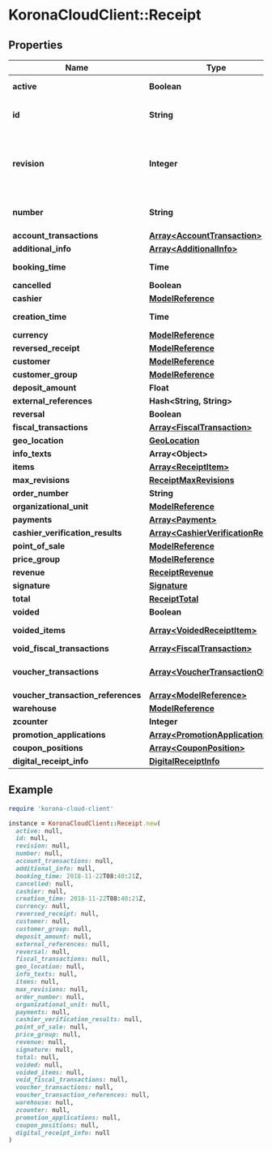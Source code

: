 # KoronaCloudClient::Receipt

## Properties

| Name | Type | Description | Notes |
| ---- | ---- | ----------- | ----- |
| **active** | **Boolean** | indicates whether the object is active for use or not | [optional][readonly] |
| **id** | **String** | global object uuid (xxxxxxxx-xxxx-xxxx-xxxx-xxxxxxxxxxxx) | [optional] |
| **revision** | **Integer** | the revision number of the object. revision numbers are unique per object-type. there is is no object of the same type with identical revision numbers. | [optional][readonly] |
| **number** | **String** | number of the object, like it is set in backoffice; will be removed when active&#x3D;false | [optional] |
| **account_transactions** | [**Array&lt;AccountTransaction&gt;**](AccountTransaction.md) |  | [optional] |
| **additional_info** | [**Array&lt;AdditionalInfo&gt;**](AdditionalInfo.md) |  | [optional] |
| **booking_time** | **Time** | yyyy-MM-dd&#39;T&#39;HH:mm:ssXXX | [optional] |
| **cancelled** | **Boolean** |  | [optional] |
| **cashier** | [**ModelReference**](ModelReference.md) |  | [optional] |
| **creation_time** | **Time** | yyyy-MM-dd&#39;T&#39;HH:mm:ssXXX | [optional] |
| **currency** | [**ModelReference**](ModelReference.md) |  | [optional] |
| **reversed_receipt** | [**ModelReference**](ModelReference.md) |  | [optional] |
| **customer** | [**ModelReference**](ModelReference.md) |  | [optional] |
| **customer_group** | [**ModelReference**](ModelReference.md) |  | [optional] |
| **deposit_amount** | **Float** |  | [optional] |
| **external_references** | **Hash&lt;String, String&gt;** |  | [optional] |
| **reversal** | **Boolean** |  | [optional] |
| **fiscal_transactions** | [**Array&lt;FiscalTransaction&gt;**](FiscalTransaction.md) |  | [optional] |
| **geo_location** | [**GeoLocation**](GeoLocation.md) |  | [optional] |
| **info_texts** | **Array&lt;Object&gt;** |  | [optional] |
| **items** | [**Array&lt;ReceiptItem&gt;**](ReceiptItem.md) |  | [optional] |
| **max_revisions** | [**ReceiptMaxRevisions**](ReceiptMaxRevisions.md) |  | [optional] |
| **order_number** | **String** |  | [optional] |
| **organizational_unit** | [**ModelReference**](ModelReference.md) |  | [optional] |
| **payments** | [**Array&lt;Payment&gt;**](Payment.md) |  | [optional] |
| **cashier_verification_results** | [**Array&lt;CashierVerificationResult&gt;**](CashierVerificationResult.md) |  | [optional] |
| **point_of_sale** | [**ModelReference**](ModelReference.md) |  | [optional] |
| **price_group** | [**ModelReference**](ModelReference.md) |  | [optional] |
| **revenue** | [**ReceiptRevenue**](ReceiptRevenue.md) |  | [optional] |
| **signature** | [**Signature**](Signature.md) |  | [optional] |
| **total** | [**ReceiptTotal**](ReceiptTotal.md) |  | [optional] |
| **voided** | **Boolean** |  | [optional] |
| **voided_items** | [**Array&lt;VoidedReceiptItem&gt;**](VoidedReceiptItem.md) |  | [optional][readonly] |
| **void_fiscal_transactions** | [**Array&lt;FiscalTransaction&gt;**](FiscalTransaction.md) |  | [optional] |
| **voucher_transactions** | [**Array&lt;VoucherTransactionOld&gt;**](VoucherTransactionOld.md) | Deprecated, please use voucherTransactionReferences instead. | [optional][readonly] |
| **voucher_transaction_references** | [**Array&lt;ModelReference&gt;**](ModelReference.md) |  | [optional] |
| **warehouse** | [**ModelReference**](ModelReference.md) |  | [optional] |
| **zcounter** | **Integer** |  | [optional] |
| **promotion_applications** | [**Array&lt;PromotionApplication&gt;**](PromotionApplication.md) |  | [optional] |
| **coupon_positions** | [**Array&lt;CouponPosition&gt;**](CouponPosition.md) |  | [optional] |
| **digital_receipt_info** | [**DigitalReceiptInfo**](DigitalReceiptInfo.md) |  | [optional] |

## Example

```ruby
require 'korona-cloud-client'

instance = KoronaCloudClient::Receipt.new(
  active: null,
  id: null,
  revision: null,
  number: null,
  account_transactions: null,
  additional_info: null,
  booking_time: 2018-11-22T08:40:21Z,
  cancelled: null,
  cashier: null,
  creation_time: 2018-11-22T08:40:21Z,
  currency: null,
  reversed_receipt: null,
  customer: null,
  customer_group: null,
  deposit_amount: null,
  external_references: null,
  reversal: null,
  fiscal_transactions: null,
  geo_location: null,
  info_texts: null,
  items: null,
  max_revisions: null,
  order_number: null,
  organizational_unit: null,
  payments: null,
  cashier_verification_results: null,
  point_of_sale: null,
  price_group: null,
  revenue: null,
  signature: null,
  total: null,
  voided: null,
  voided_items: null,
  void_fiscal_transactions: null,
  voucher_transactions: null,
  voucher_transaction_references: null,
  warehouse: null,
  zcounter: null,
  promotion_applications: null,
  coupon_positions: null,
  digital_receipt_info: null
)
```

